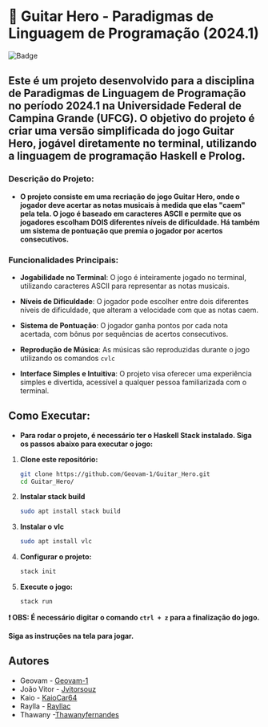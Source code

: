 # 🚀 Guitar Hero - Paradigmas de Linguagem de Programação (2024.1)

![Badge](https://img.shields.io/badge/Status-Em%20Desenvolvimento-yellow)

## **Este é um projeto desenvolvido para a disciplina de Paradigmas de Linguagem de Programação no período 2024.1 na Universidade Federal de Campina Grande (UFCG). O objetivo do projeto é criar uma versão simplificada do jogo Guitar Hero, jogável diretamente no terminal, utilizando a linguagem de programação Haskell e Prolog.**

### Descrição do Projeto:

- **O projeto consiste em uma recriação do jogo Guitar Hero, onde o jogador deve acertar as notas musicais à medida que elas "caem" pela tela. O jogo é baseado em caracteres ASCII e permite que os jogadores escolham DOIS diferentes níveis de dificuldade. Há também um sistema de pontuação que premia o jogador por acertos consecutivos.**

### Funcionalidades Principais:

- **Jogabilidade no Terminal**: O jogo é inteiramente jogado no terminal, utilizando caracteres ASCII para representar as notas musicais.
- **Níveis de Dificuldade**: O jogador pode escolher entre dois diferentes níveis de dificuldade, que alteram a velocidade com que as notas caem.
- **Sistema de Pontuação**: O jogador ganha pontos por cada nota acertada, com bônus por sequências de acertos consecutivos.
- **Reprodução de Música**: As músicas são reproduzidas durante o jogo utilizando os comandos `cvlc`
  
- **Interface Simples e Intuitiva**: O projeto visa oferecer uma experiência simples e divertida, acessível a qualquer pessoa familiarizada com o terminal.

## Como Executar:

- **Para rodar o projeto, é necessário ter o Haskell Stack instalado. Siga os passos abaixo para executar o jogo:**
1. **Clone este repositório:**
    
    ```bash
    git clone https://github.com/Geovam-1/Guitar_Hero.git
    cd Guitar_Hero/
    ```

2. **Instalar stack build**

   ```bash
   sudo apt install stack build
   ```
   
3. **Instalar o vlc**
   
    ```bash
    sudo apt install vlc
    ```
4. **Configurar o projeto:**
  
    ```bash
    stack init
    ```
5. **Execute o jogo:**
    
    ```bash
    stack run
    ```
    
**❗ OBS: É necessário digitar o comando `ctrl + z` para a finalização do jogo.**
       
**Siga as instruções na tela para jogar.**

## **Autores**

- Geovam - [Geovam-1](https://github.com/Geovam-1)
- João Vitor - [Jvitorsouz](https://github.com/Jvitorsouz)
- Kaio - [KaioCar64](https://github.com/KaioCar64)
- Raylla - [Rayllac](https://github.com/Rayllac)
- Thawany -[Thawanyfernandes](https://github.com/Thawanyfernandes)
